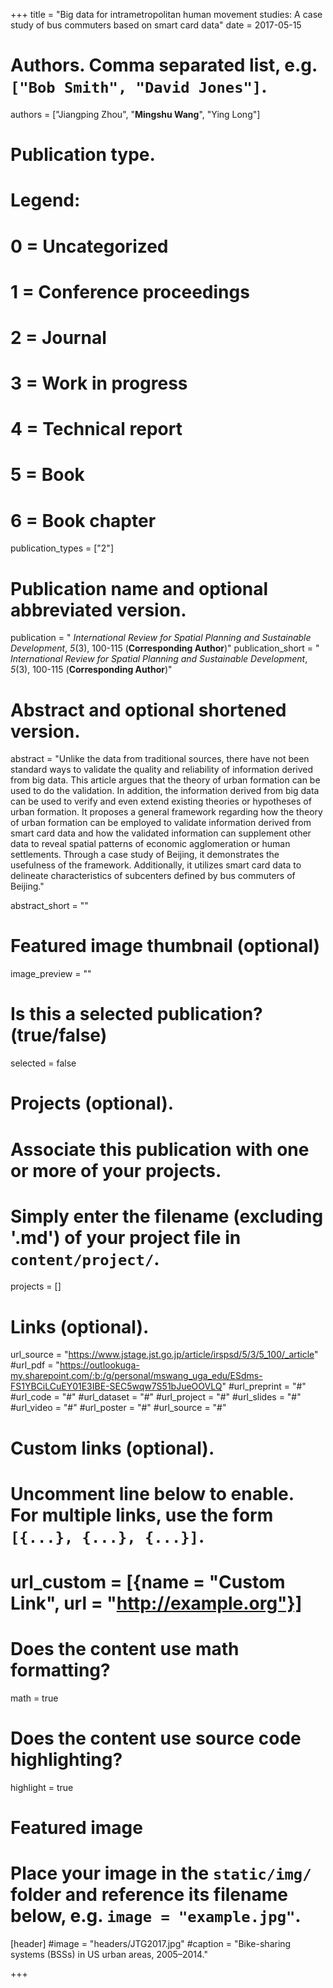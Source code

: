 +++
title = "Big data for intrametropolitan human movement studies: A case study of bus commuters based on smart card data"
date = 2017-05-15

# Authors. Comma separated list, e.g. `["Bob Smith", "David Jones"]`.
authors = ["Jiangping Zhou", "**Mingshu Wang**", "Ying Long"]

# Publication type.
# Legend:
# 0 = Uncategorized
# 1 = Conference proceedings
# 2 = Journal
# 3 = Work in progress
# 4 = Technical report
# 5 = Book
# 6 = Book chapter
publication_types = ["2"]

# Publication name and optional abbreviated version.
publication = " *International Review for Spatial Planning and Sustainable Development*, *5*(3), 100-115 (**Corresponding Author**)"
publication_short = " *International Review for Spatial Planning and Sustainable Development*, *5*(3), 100-115 (**Corresponding Author**)"

# Abstract and optional shortened version.
abstract = "Unlike the data from traditional sources, there have not been standard ways to validate the quality and reliability of information derived from big data. This article argues that the theory of urban formation can be used to do the validation. In addition, the information derived from big data can be used to verify and even extend existing theories or hypotheses of urban formation. It proposes a general framework regarding how the theory of urban formation can be employed to validate information derived from smart card data and how the validated information can supplement other data to reveal spatial patterns of economic agglomeration or human settlements. Through a case study of Beijing, it demonstrates the usefulness of the framework. Additionally, it utilizes smart card data to delineate characteristics of subcenters defined by bus commuters of Beijing."

abstract_short = ""

# Featured image thumbnail (optional)
image_preview = ""

# Is this a selected publication? (true/false)
selected = false

# Projects (optional).
#   Associate this publication with one or more of your projects.
#   Simply enter the filename (excluding '.md') of your project file in `content/project/`.

projects = []

# Links (optional).
url_source = "https://www.jstage.jst.go.jp/article/irspsd/5/3/5_100/_article"
#url_pdf = "https://outlookuga-my.sharepoint.com/:b:/g/personal/mswang_uga_edu/ESdms-FS1YBCiLCuEY01E3IBE-SEC5wqw7S51bJueOOVLQ"
#url_preprint = "#"
#url_code = "#"
#url_dataset = "#"
#url_project = "#"
#url_slides = "#"
#url_video = "#"
#url_poster = "#"
#url_source = "#"

# Custom links (optional).
#   Uncomment line below to enable. For multiple links, use the form `[{...}, {...}, {...}]`.
# url_custom = [{name = "Custom Link", url = "http://example.org"}]

# Does the content use math formatting?
math = true

# Does the content use source code highlighting?
highlight = true

# Featured image
# Place your image in the `static/img/` folder and reference its filename below, e.g. `image = "example.jpg"`.
[header]
#image = "headers/JTG2017.jpg"
#caption = "Bike-sharing systems (BSSs) in US urban areas, 2005–2014."

+++

